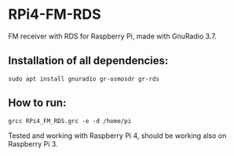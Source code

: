 # RPi4-FM-RDS

FM receiver with RDS for Raspberry Pi, made with GnuRadio 3.7.

## Installation of all dependencies:
``` sudo apt install gnuradio gr-osmosdr gr-rds ```

## How to run:
``` grcc RPi4_FM_RDS.grc -e -d /home/pi ```

Tested and working with Raspberry Pi 4, should be working also on Raspberry Pi 3.
